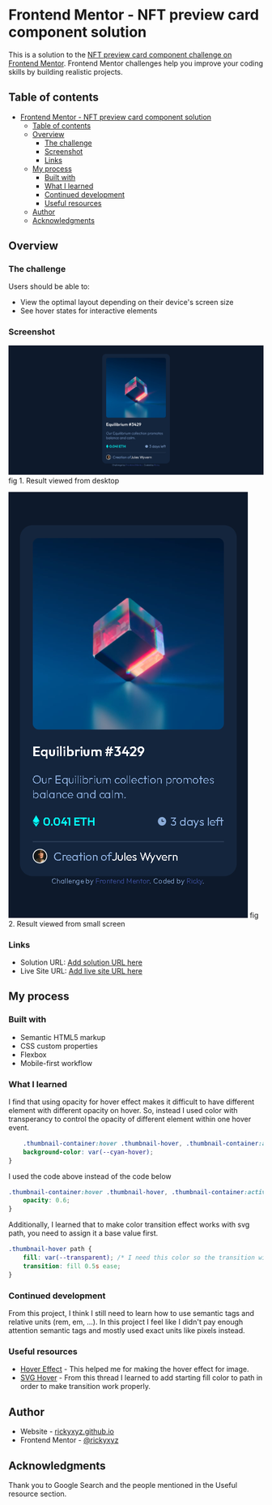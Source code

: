 # Frontend Mentor - NFT preview card component solution

This is a solution to the [NFT preview card component challenge on Frontend Mentor](https://www.frontendmentor.io/challenges/nft-preview-card-component-SbdUL_w0U). Frontend Mentor challenges help you improve your coding skills by building realistic projects. 

## Table of contents

- [Frontend Mentor - NFT preview card component solution](#frontend-mentor---nft-preview-card-component-solution)
  - [Table of contents](#table-of-contents)
  - [Overview](#overview)
    - [The challenge](#the-challenge)
    - [Screenshot](#screenshot)
    - [Links](#links)
  - [My process](#my-process)
    - [Built with](#built-with)
    - [What I learned](#what-i-learned)
    - [Continued development](#continued-development)
    - [Useful resources](#useful-resources)
  - [Author](#author)
  - [Acknowledgments](#acknowledgments)

## Overview

### The challenge

Users should be able to:

- View the optimal layout depending on their device's screen size
- See hover states for interactive elements

### Screenshot

![desktop preview](./screenshot/desktop-preview.png)
fig 1. Result viewed from desktop

![mobile preview](./screenshot/mobile-preview.png)
fig 2. Result viewed from small screen

### Links

- Solution URL: [Add solution URL here](https://github.com/rickyxyz/frontendmentor-projects/tree/main/nft-preview-card-component-main)
- Live Site URL: [Add live site URL here](https://rickyxyz.github.io/frontendmentor-projects/nft-preview-card-component-main/index.html)

## My process

### Built with

- Semantic HTML5 markup
- CSS custom properties
- Flexbox
- Mobile-first workflow

### What I learned

I find that using opacity for hover effect makes it difficult to have different element with different opacity on hover. So, instead I used color with transperancy to control the opacity of different element within one hover event. 

```css
    .thumbnail-container:hover .thumbnail-hover, .thumbnail-container:active .thumbnail-hover{
    background-color: var(--cyan-hover);
}
```
I used the code above instead of the code below
```css
.thumbnail-container:hover .thumbnail-hover, .thumbnail-container:active .thumbnail-hover{
    opacity: 0.6;
}
```

Additionally, I learned that to make color transition effect works with svg path, you need to assign it a base value first.

```css
.thumbnail-hover path {
    fill: var(--transparent); /* I need this color so the transition will work*/
    transition: fill 0.5s ease;
}
```

### Continued development

From this project, I think I still need to learn how to use semantic tags and relative units (rem, em, ...). In this project I feel like I didn't pay enough attention semantic tags and mostly used exact units like pixels instead.

### Useful resources

- [Hover Effect](https://codepen.io/nxworld/pen/ZYNOBZ) - This helped me for making the hover effect for image.
- [SVG Hover](https://stackoverflow.com/questions/20012240/using-css-to-transition-the-fill-property-of-an-svg-path-on-hover) - From this thread I learned to add starting fill color to path in order to make transition work properly.

## Author

- Website - [rickyxyz.github.io](https://rickyxyz.github.io/)
- Frontend Mentor - [@rickyxyz](https://www.frontendmentor.io/profile/rickyxyz)

## Acknowledgments

Thank you to Google Search and the people mentioned in the Useful resource section.

